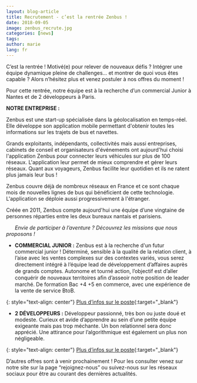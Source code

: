 ```yaml
---
layout: blog-article
title: Recrutement - c’est la rentrée Zenbus !
date: 2018-09-05
image: zenbus_recrute.jpg
categories: [news]
tags:
author: marie
lang: fr
---
```


C’est la rentrée ! Motivé(e) pour relever de nouveaux défis&nbsp;? Intégrer une équipe dynamique pleine de challenges… et montrer de quoi vous êtes capable&nbsp;? Alors n’hésitez plus et venez postuler à nos offres du moment&nbsp;!

Pour cette rentrée, notre équipe est à la recherche d’un commercial Junior à Nantes et de 2  développeurs à Paris.

__NOTRE ENTREPRISE :__

Zenbus est une start-up spécialisée dans la géolocalisation en temps-réel. Elle développe son application mobile permettant d'obtenir toutes les informations sur les trajets de bus et navettes. 

Grands exploitants, indépendants, collectivités mais aussi entreprises, cabinets de conseil et organisateurs d'événements ont aujourd'hui choisi l'application Zenbus pour connecter leurs véhicules sur plus de 100 réseaux. L'application leur permet de mieux comprendre et gérer leurs réseaux. Quant aux voyageurs, Zenbus facilite leur quotidien et ils ne ratent plus jamais leur bus&nbsp;!

Zenbus couvre déjà de nombreux réseaux en France et ce sont chaque mois de nouvelles lignes de bus qui bénéficient de cette technologie. L'application se déploie aussi progressivement à l'étranger.

Créée en 2011, Zenbus compte aujourd'hui une équipe d’une vingtaine de personnes réparties entre les deux bureaux nantais et parisiens. 

&nbsp;&nbsp;&nbsp;&nbsp;&nbsp;&nbsp;*Envie de participer à l’aventure&nbsp;? Découvrez les missions que nous proposons&nbsp;!*
	
* __COMMERCIAL JUNIOR :__
Zenbus est à la recherche d'un futur commercial junior ! Déterminé, sensible à la qualité de la relation client, à l’aise avec les ventes complexes sur des contextes variés, vous serez directement intégré à l’équipe lead de développement d’aﬀaires auprès de grands comptes. Autonome et tourné action, l’objectif est d’aller conquérir de nouveaux territoires aﬁn d’asseoir notre position de leader marché.
De formation Bac +4 +5 en commerce, avec une expérience de la vente de service BtoB.

{: style="text-align: center"}
[Plus d’infos sur le poste](https://zenbus.fr/files/Fichedeposte-CommercialB2B.pdf){:target="_blank"}

* __2 DÉVELOPPEURS :__
Développeur passionné, très bon ou juste doué et modeste. Curieux et avide d’apprendre au sein d’une petite équipe exigeante mais pas trop méchante. Un bon relationnel sera donc apprécié. Une attirance pour l’algorithmique est également un plus non négligeable.

{: style="text-align: center"}
[Plus d’infos sur le poste](https://zenbus.fr/files/Offre-dev-08-2018.pdf){:target="_blank"}

D’autres offres sont à venir prochainement&nbsp;! Pour les consulter venez sur notre site sur la page “rejoignez-nous” ou suivez-nous sur les réseaux sociaux pour être au courant des dernières actualités. 